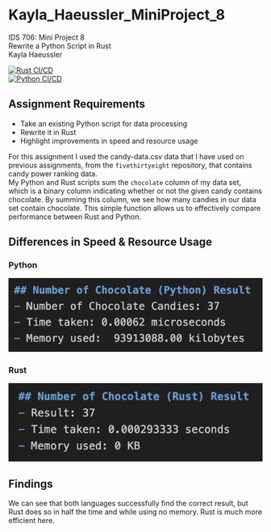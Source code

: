 # Kayla_Haeussler_MiniProject_8

IDS 706: Mini Project 8  
Rewrite a Python Script in Rust  
Kayla Haeussler  

[![Rust CI/CD](https://github.com/nogibjj/Kayla_Haeussler_MiniProject_8/actions/workflows/rustCICD.yml/badge.svg)](https://github.com/nogibjj/Kayla_Haeussler_MiniProject_8/actions/workflows/rustCICD.yml)  
[![Python CI/CD](https://github.com/nogibjj/Kayla_Haeussler_MiniProject_8/actions/workflows/pythonCICD.yml/badge.svg)](https://github.com/nogibjj/Kayla_Haeussler_MiniProject_8/actions/workflows/pythonCICD.yml)  

## Assignment Requirements
* Take an existing Python script for data processing
* Rewrite it in Rust
* Highlight improvements in speed and resource usage

For this assignment I used the candy-data.csv data that I have used on previous assignments, from the ```fivethirtyeight``` repository, that contains candy power ranking data.  
My Python and Rust scripts sum the ```chocolate``` column of my data set, which is a binary column indicating whether or not the given candy contains chocolate. By summing this column, we see how many candies in our data set contain chocolate. This simple function allows us to effectively compare performance between Rust and Python.  

## Differences in Speed & Resource Usage
### Python
![python_photo](readme_photos/python_usage.png)  

### Rust
![rust_photo](readme_photos/rust_usage.png)  

## Findings
We can see that both languages successfully find the correct result, but Rust does so in half the time and while using no memory. Rust is much more efficient here.